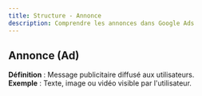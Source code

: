 ```yaml
---
title: Structure - Annonce
description: Comprendre les annonces dans Google Ads
---
```


## Annonce (Ad)
**Définition** : Message publicitaire diffusé aux utilisateurs.  
**Exemple** : Texte, image ou vidéo visible par l'utilisateur.